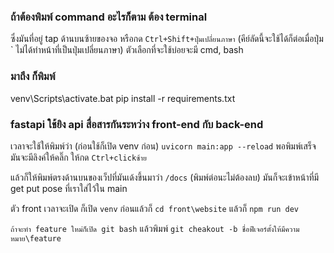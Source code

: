 ### ถ้าต้องพิมพ์ command อะไรก็ตาม ต้อง terminal 
ซึ่งมันที่อยู่ tap ด้านบนซ้ายของจอ หรือกด `Ctrl+Shift+ปุ่มเปลี่ยนภาษา` (คีย์ลัดนี้จะใช้ได้ก็ต่อเมื่อปุ่ม ` ไม่ได้ทำหน้าที่เป็นปุ่มเปลี่ยนภาษา) ตัวเลือกที่จะใช้บ่อยจะมี cmd, bash

### มาถึง ก็พิมพ์
venv\Scripts\activate.bat
pip install -r requirements.txt

### fastapi ใช้ยิง api สื่อสารกันระหว่าง front-end กับ back-end 
เวลาจะใช้ให้พิมพ์ว่า (ก่อนใช้ก็เปิด venv ก่อน) `uvicorn main:app --reload`
พอพิมพ์เสร็จมันจะมีลิงค์ให้คลิ๊ก ให้กด `Ctrl+clickซ้าย`

แล้วก็ให้พิมพ์ตรงด้านบนของเว็ปที่มันเด้งขึ้นมาว่า `/docs` (พิมพ์ต่อนะไม่ต้องลบ) มันก็จะเข้าหน้าที่มี get put pose ที่เราใส่ไว้ใน main

ตัว front เวลาจะเปิด ก็เปิด `venv` ก่อนแล้วก็ `cd front\website` แล้วก็ `npm run dev`

`ถ้าจะทำ feature ใหม่ก็เปิด git bash` แล้วพิมพ์
`git cheakout -b ชื่อฟีเจอร์ตั้งให้มีความหมาย\feature`
